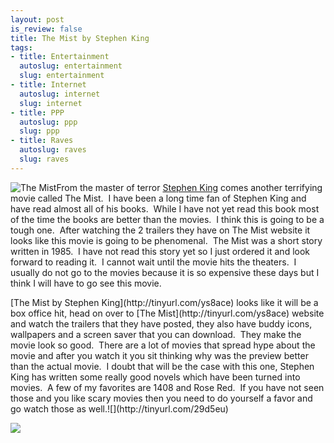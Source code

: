 ```yaml
--- 
layout: post
is_review: false
title: The Mist by Stephen King
tags: 
- title: Entertainment
  autoslug: entertainment
  slug: entertainment
- title: Internet
  autoslug: internet
  slug: internet
- title: PPP
  autoslug: ppp
  slug: ppp
- title: Raves
  autoslug: raves
  slug: raves
---
```


![The Mist](http://www.josephcrawford.com/wp-content/uploads/2007/11/the-mist.jpg)From the master of terror [Stephen King](http://www.stephenking.com/) comes another terrifying movie called The Mist.  I have been a long time fan of Stephen King and have read almost all of his books.  While I have not yet read this book most of the time the books are better than the movies.  I think this is going to be a tough one.  After watching the 2 trailers they have on The Mist website it looks like this movie is going to be phenomenal.  The Mist was a short story written in 1985.  I have not read this story yet so I just ordered it and look forward to reading it.  I cannot wait until the movie hits the theaters.  I usually do not go to the movies because it is so expensive these days but I think I will have to go see this movie.
  <div align="left"></div>  
[The Mist by Stephen King](http://tinyurl.com/ys8ace) looks like it will be a box office hit, head on over to [The Mist](http://tinyurl.com/ys8ace) website and watch the trailers that they have posted, they also have buddy icons, wallpapers and a screen saver that you can download.  They make the movie look so good.  There are a lot of movies that spread hype about the movie and after you watch it you sit thinking why was the preview better than the actual movie.  I doubt that will be the case with this one, Stephen King has written some really good novels which have been turned into movies.  A few of my favorites are 1408 and Rose Red.  If you have not seen those and you like scary movies then you need to do yourself a favor and go watch those as well.![](http://tinyurl.com/29d5eu)
  
[![](http://tinyurl.com/2ap5al)](http://www.themist-movie.com/)
